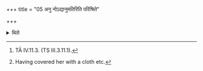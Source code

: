 +++
title = "05 अनु नोऽद्यानुमतिरिति परिश्रिते"

+++

<details><summary>थिते</summary>

5. With anu no'dyānumatiḥ...[^1] the Pratiprasthātr̥ leads the wife of the sacrificer in a covered manner.[^2]   

[^1]: TĀ IV.11.3. (TS III.3.11.1).  

[^2]: Having covered her with a cloth etc.  

</details>
